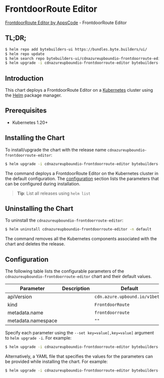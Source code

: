 # FrontdoorRoute Editor

[FrontdoorRoute Editor by AppsCode](https://byte.builders) - FrontdoorRoute Editor

## TL;DR;

```bash
$ helm repo add bytebuilders-ui https://bundles.byte.builders/ui/
$ helm repo update
$ helm search repo bytebuilders-ui/cdnazureupboundio-frontdoorroute-editor --version=v0.4.18
$ helm upgrade -i cdnazureupboundio-frontdoorroute-editor bytebuilders-ui/cdnazureupboundio-frontdoorroute-editor -n default --create-namespace --version=v0.4.18
```

## Introduction

This chart deploys a FrontdoorRoute Editor on a [Kubernetes](http://kubernetes.io) cluster using the [Helm](https://helm.sh) package manager.

## Prerequisites

- Kubernetes 1.20+

## Installing the Chart

To install/upgrade the chart with the release name `cdnazureupboundio-frontdoorroute-editor`:

```bash
$ helm upgrade -i cdnazureupboundio-frontdoorroute-editor bytebuilders-ui/cdnazureupboundio-frontdoorroute-editor -n default --create-namespace --version=v0.4.18
```

The command deploys a FrontdoorRoute Editor on the Kubernetes cluster in the default configuration. The [configuration](#configuration) section lists the parameters that can be configured during installation.

> **Tip**: List all releases using `helm list`

## Uninstalling the Chart

To uninstall the `cdnazureupboundio-frontdoorroute-editor`:

```bash
$ helm uninstall cdnazureupboundio-frontdoorroute-editor -n default
```

The command removes all the Kubernetes components associated with the chart and deletes the release.

## Configuration

The following table lists the configurable parameters of the `cdnazureupboundio-frontdoorroute-editor` chart and their default values.

|     Parameter      | Description |                  Default                  |
|--------------------|-------------|-------------------------------------------|
| apiVersion         |             | <code>cdn.azure.upbound.io/v1beta1</code> |
| kind               |             | <code>FrontdoorRoute</code>               |
| metadata.name      |             | <code>frontdoorroute</code>               |
| metadata.namespace |             | <code>""</code>                           |


Specify each parameter using the `--set key=value[,key=value]` argument to `helm upgrade -i`. For example:

```bash
$ helm upgrade -i cdnazureupboundio-frontdoorroute-editor bytebuilders-ui/cdnazureupboundio-frontdoorroute-editor -n default --create-namespace --version=v0.4.18 --set apiVersion=cdn.azure.upbound.io/v1beta1
```

Alternatively, a YAML file that specifies the values for the parameters can be provided while
installing the chart. For example:

```bash
$ helm upgrade -i cdnazureupboundio-frontdoorroute-editor bytebuilders-ui/cdnazureupboundio-frontdoorroute-editor -n default --create-namespace --version=v0.4.18 --values values.yaml
```
